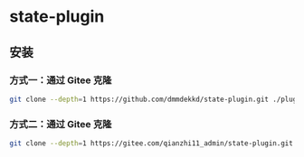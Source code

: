# state-plugin

## 安装

### 方式一：通过 Gitee 克隆

```bash
git clone --depth=1 https://github.com/dmmdekkd/state-plugin.git ./plugins/state-plugin
```

### 方式二：通过 Gitee 克隆

```bash
git clone --depth=1 https://gitee.com/qianzhi11_admin/state-plugin.git ./plugins/state-plugin
```